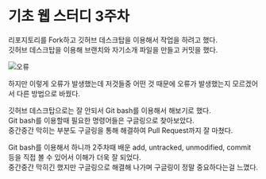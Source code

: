 # 기초 웹 스터디 3주차

리포지토리를 Fork하고 깃허브 데스크탑을 이용해서 작업을 하려고 했다. <br>
깃허브 데스크탑을 이용해 브랜치와 자기소개 파일을 만들고 커밋을 했다. 

![오류](https://user-images.githubusercontent.com/127463649/229473593-24e64fdf-7c3c-4149-afa8-436ecf87a5cc.PNG)

하지만 이렇게 오류가 발생했는데 저것들중 어떤 것 때문에 오류가 발생했는지 모르겠어서 다른 방법으로 바꿨다. <br>

깃허브 데스크탑으로는 잘 안되서 Git bash를 이용해서 해보기로 했다. <br>
Git bash를 이용할때 필요한 명령어들은 구글링으로 찾아보았다. <br>
중간중간 막히는 부분도 구글링을 통해 해결하여 Pull Request까지 잘 마쳤다. <br>

Git bash를 이용해서 하니까 2주차때 배운 add, untracked, unmodified, commit 등을 직접 볼 수 있어서 이해가 더욱 잘 되었다. <br>
중간중간 막히긴 했지만 구글링으로 해결해 나가며 구글링이 정말 중요하다는걸 느꼈다.